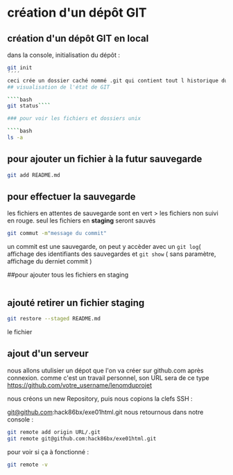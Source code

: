 # création d'un dépôt GIT

## création d'un dépôt GIT en local 

dans la console, initialisation du dépôt :

````bash
git init 
´´´´
ceci crée un dossier caché nommé .git qui contient tout l historique du projet
## visualisation de l'état de GIT

````bash
git status````

### pour voir les fichiers et dossiers unix 

````bash
ls -a
````

## pour ajouter un fichier à la futur sauvegarde 

````bash
git add README.md
````
## pour effectuer la sauvegarde 

les fichiers en attentes de sauvegarde sont en vert >
les fichiers non suivi en rouge.
seul les fichiers en **staging** seront sauvés 
````bash
git commut -m"message du commit"
````
un commit est une sauvegarde, on peut y accèder avec un `git log`( affichage des identifiants des sauvegardes et `git show` ( sans paramètre, affichage du derniet commit ) 

##pour ajouter tous les fichiers en staging

````bash git add .
````
## ajouté retirer un fichier staging
````bash
git restore --staged README.md
````
le fichier 

## ajout d'un serveur

nous allons utulisier un dépot que l'on va créer sur github.com
après connexion. comme c'est un travail personnel, son URL sera de ce type 
https://github.com/votre_username/lenomduprojet

nous créons un new Repository, puis nous copions la clefs SSH : 

git@github.com:hack86bx/exe01html.git
nous retournous dans notre console : 
````bash
git remote add origin URL/.git
git remote git@github.com:hack86bx/exe01html.git
````
pour voir si ça à fonctionné :

````bash 
git remote -v
````
